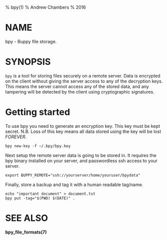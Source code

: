 % bpy(1)
% Andrew Chambers
% 2016

# NAME

bpy - Buppy file storage.

# SYNOPSIS

``bpy`` is a tool for storing files securely on a remote server.
Data is encrypted on the client without giving the server access
to any of the decryption keys. This means the server cannot access
any of the stored data, and any tampering will be detected by the 
client using cryptographic signatures.

# Getting started

To use bpy you need to generate an encryption key. This key must be
kept secret. N.B. Loss of this key means all data stored using
the key will be lost *FOREVER*.

```
bpy new-key -f ~/.bpy/bpy.key
```

Next setup the remote server data is going to be stored in. It requires
the bpy binary installed on your server, and passwordless ssh access to your
server.

```
export BUPPY_REMOTE="ssh://yourserver/home/youruser/bpydata"
```

Finally, store a backup and tag it with a human readable tag/name.

```
echo "important document" > document.txt
bpy put -tag="$(PWD) $(DATE)" .
```

# SEE ALSO

**bpy_file_formats(7)**